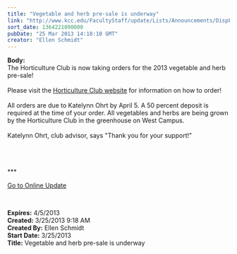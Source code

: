```yaml
---
title: "Vegetable and herb pre-sale is underway"
link: "http://www.kcc.edu/FacultyStaff/update/Lists/Announcements/DispForm.aspx?ID=1037"
sort_date: 1364221090000
pubDate: "25 Mar 2013 14:18:10 GMT"
creator: "Ellen Schmidt"
---
```


<div><b>Body:</b> <div class="ExternalClass9FA43F20297A4F50AC1DAC9FF5655BBD">
<div>The Horticulture Club is now taking orders for the 2013 vegetable and herb pre-sale! </div>
<div> </div>
<div>Please visit the <a href="/students/studentlife/clubs/Pages/horticulture.aspx">Horticulture Club website</a> for information on how to order! </div>
<div> </div>
<div>All orders are due to Katelynn Ohrt by April 5. A 50 percent deposit is required at the time of your order. All vegetables and herbs are being grown by the Horticulture Club in the greenhouse on West Campus. </div>
<div> </div>
<div>Katelynn Ohrt, club advisor, says &quot;Thank you for your support!&quot;</div>
<div> </div>
<div> </div>
<div>
<div>
<div>
<div>
<div> </div>
<div>
<p>***</p>
<p><a href="/FacultyStaff/update/Pages/dailyupdate.aspx">Go to Online Update</a></p>
<p><br /></p></div></div></div></div></div></div></div>
<div><b>Expires:</b> 4/5/2013</div>
<div><b>Created:</b> 3/25/2013 9:18 AM</div>
<div><b>Created By:</b> Ellen Schmidt</div>
<div><b>Start Date:</b> 3/25/2013</div>
<div><b>Title:</b> Vegetable and herb pre-sale is underway</div>
